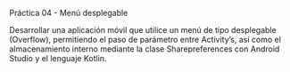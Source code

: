 Práctica 04 - Menú desplegable

Desarrollar una aplicación móvil que utilice un menú de tipo desplegable (Overflow),
permitiendo el paso de parámetro entre Activity’s, así como el almacenamiento interno
mediante la clase Sharepreferences con Android Studio y el lenguaje Kotlin.
